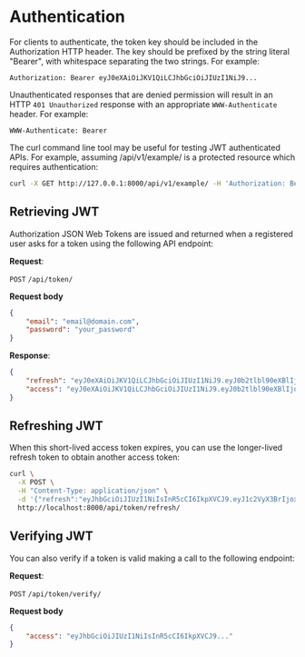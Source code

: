 # Authentication
For clients to authenticate, the token key should be included in the Authorization HTTP header. The key should be prefixed by the string literal "Bearer", with whitespace separating the two strings. For example:

```
Authorization: Bearer eyJ0eXAiOiJKV1QiLCJhbGciOiJIUzI1NiJ9...
```

Unauthenticated responses that are denied permission will result in an HTTP `401 Unauthorized` response with an appropriate `WWW-Authenticate` header. For example:

```
WWW-Authenticate: Bearer
```

The curl command line tool may be useful for testing JWT authenticated APIs. For example, assuming /api/v1/example/ is a protected resource which requires authentication:

```bash
curl -X GET http://127.0.0.1:8000/api/v1/example/ -H 'Authorization: Bearer eyJ0eXAiOiJKV1QiLCJhbGciOiJIUzI1NiJ9.eyJ0b2tlbl90eXBlIjoiYWNjZXNzIiwiZXhwIjoxNjAzNDAxMTg2LCJqdGkiOiI4M2IzN2JkOTg2MDM0MWM3YTVjMzZjMjA4MTRiZTI5YiIsInVzZXJfaWQiOiJhNjQ4NGMyZS01MjQ4LTQxYmEtODE0Yi0yNWY2NzE0MjMxY2IifQ.UumlsITnfcMGylT2UPsoS-wv3oZ2xxvWZSuCwQJzz7w'
```

## Retrieving JWT
Authorization JSON Web Tokens are issued and returned when a registered user asks for a token using the following API endpoint:

**Request**:

`POST` `/api/token/`

**Request body**

```json
{
    "email": "email@domain.com",
    "password": "your_password"
}
```


**Response**:
```json
{
    "refresh": "eyJ0eXAiOiJKV1QiLCJhbGciOiJIUzI1NiJ9.eyJ0b2tlbl90eXBlIjoicmVmcmVzaCIsImV4cCI6MTYwMzUwMDA1MiwianRpIjoiNWU0MjJkMDcwOWM0NGU2ODkyNzJkZWEwYzYwN2I3YzYiLCJ1c2VyX2lkIjoiOTdjNzY3ODEtODQwNi00ZGNhLWE2ZjktZTJlNDIzOGNmMTE3In0.fH0oAHgYBLhZXhxkOmsBYQqd3SfYb6NtT2iR9tU7tdA",
    "access": "eyJ0eXAiOiJKV1QiLCJhbGciOiJIUzI1NiJ9.eyJ0b2tlbl90eXBlIjoiYWNjZXNzIiwiZXhwIjoxNjAzNDEzOTUyLCJqdGkiOiIwZmRmMmQ4MTZmM2E0ZWY4ODA2MmVjN2NiZWYxMWQ4MyIsInVzZXJfaWQiOiI5N2M3Njc4MS04NDA2LTRkY2EtYTZmOS1lMmU0MjM4Y2YxMTcifQ.Lj_1KgNTjrly_O4le4GeT1JtRwEshHZ4fyNn_2krGHY"
}
```

## Refreshing JWT

When this short-lived access token expires, you can use the longer-lived refresh token to obtain another access token:
```bash
curl \
  -X POST \
  -H "Content-Type: application/json" \
  -d '{"refresh":"eyJhbGciOiJIUzI1NiIsInR5cCI6IkpXVCJ9.eyJ1c2VyX3BrIjoxLCJ0b2tlbl90eXBlIjoicmVmcmVzaCIsImNvbGRfc3R1ZmYiOiLimIMiLCJleHAiOjIzNDU2NywianRpIjoiZGUxMmY0ZTY3MDY4NDI3ODg5ZjE1YWMyNzcwZGEwNTEifQ.aEoAYkSJjoWH1boshQAaTkf8G3yn0kapko6HFRt7Rh4"}' \
  http://localhost:8000/api/token/refresh/
```

## Verifying JWT
You can also verify if a token is valid making a call to the following endpoint:

**Request**:

`POST` `/api/token/verify/`

**Request body**

```json
{
    "access": "eyJhbGciOiJIUzI1NiIsInR5cCI6IkpXVCJ9..."
}
```